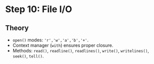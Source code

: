 # Step 10: File I/O

## Theory
- `open()` modes: `'r','w','a','b','+'`.
- Context manager (`with`) ensures proper closure.
- Methods: `read()`, `readline()`, `readlines()`, `write()`, `writelines()`, `seek()`, `tell()`.
